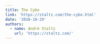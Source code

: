 ```yaml
---
title: The Cybe
link: 'https://staltz.com/the-cybe.html'
date: '2018-10-29'
authors:
  - name: André Staltz
    url: 'https://staltz.com/'
---
```


